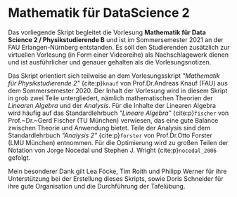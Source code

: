 # Mathematik für DataScience 2

Das vorliegende Skript begleitet die Vorlesung **Mathematik für Data Science 2 / Physikstudierende B** und ist im Sommersemester 2021 an der FAU Erlangen-Nürnberg entstanden.
Es soll den Studierenden zusätzlich zur virtuellen Vorlesung (in Form einer Videoreihe) als Nachschlagewerk dienen und ist ausführlicher und genauer gehalten als die Vorlesungsnotizen.

Das Skript orientiert sich teilweise an dem Vorlesungsskript *"Mathematik für Physikstudierende 2"* {cite:p}`knauf` von Prof.Dr.Andreas Knauf (FAU) aus dem Sommersemester 2020. Der Inhalt der Vorlesung wird in diesem Skript in grob zwei Teile untergliedert, nämlich mathematischen Theorien der _Linearen Algebra_ und der _Analysis_.
Für die Inhalte der Linearen Algebra wird häufig auf das Standardlehrbuch _"Lineare Algebra"_ {cite:p}`fischer` von Prof.~Dr.~Gerd Fischer (TU München) verwiesen, das eine gute Balance zwischen Theorie und Anwendung bietet.
Teile der Analysis sind dem Standardlehrbuch _"Analysis 2"_ {cite:p}`forster` von Prof.Dr.Otto Forster (LMU München) entnommen. Für die Optimierung wird zu großen Teilen der Notation von Jorge Nocedal und Stephen J. Wright {cite:p}`nocedal_2006` gefolgt.

Mein besonderer Dank gilt Lea Föcke, Tim Roith und Philipp Werner für ihre Unterstützung bei der Erstellung dieses Skripts, sowie Doris Schneider für ihre gute Organisation und die Durchführung der Tafelübung.
